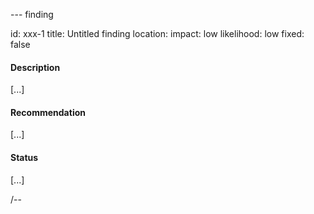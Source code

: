 
--- finding

id: xxx-1
title: Untitled finding
location:
impact: low
likelihood: low
fixed: false

#### Description

[...]

#### Recommendation

[...]

#### Status

[...]

/--
